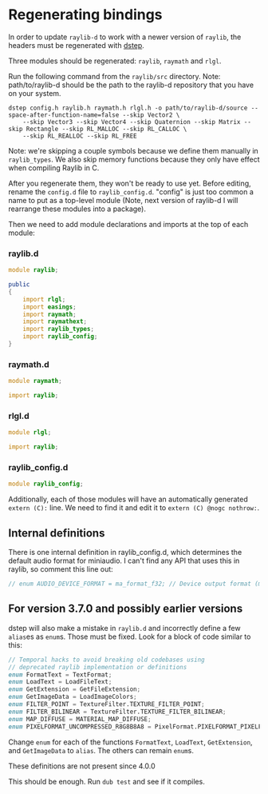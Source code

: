 # Regenerating bindings

In order to update `raylib-d` to work with a newer version of `raylib`, the headers must be regenerated with [dstep].

Three modules should be regenerated: `raylib`, `raymath` and `rlgl`.

Run the following command from the `raylib/src` directory. Note: path/to/raylib-d should be the path to the raylib-d repository that you have on your system.

```
dstep config.h raylib.h raymath.h rlgl.h -o path/to/raylib-d/source --space-after-function-name=false --skip Vector2 \
    --skip Vector3 --skip Vector4 --skip Quaternion --skip Matrix --skip Rectangle --skip RL_MALLOC --skip RL_CALLOC \
    --skip RL_REALLOC --skip RL_FREE
```

Note: we're skipping a couple symbols because we define them manually in `raylib_types`. We also skip memory functions
because they only have effect when compiling Raylib in C.

After you regenerate them, they won't be ready to use yet. Before editing, rename the `config.d` file to `raylib_config.d`. "config" is just too common a name to put as a top-level module (Note, next version of raylib-d I will rearrange these modules into a package).

Then we need to add module declarations and imports at the top of each module:

### raylib.d
```d
module raylib;

public
{
    import rlgl;
    import easings;
    import raymath;
    import raymathext;
    import raylib_types;
    import raylib_config;
}
```
### raymath.d
```d
module raymath;

import raylib;
```
### rlgl.d
```d
module rlgl;

import raylib;
```
### raylib_config.d
```d
module raylib_config;
```

Additionally, each of those modules will have an automatically generated `extern (C):` line. We need to find it and
edit it to `extern (C) @nogc nothrow:`.

## Internal definitions

There is one internal definition in raylib_config.d, which determines the default audio format for miniaudio. I can't find any API that uses this in raylib, so comment this line out:

```d
// enum AUDIO_DEVICE_FORMAT = ma_format_f32; // Device output format (miniaudio: float-32bit)
```

## For version 3.7.0 and possibly earlier versions

dstep will also make a mistake in `raylib.d` and incorrectly define a few `alias`es as `enum`s. Those must be fixed.
Look for a block of code similar to this:

```d
// Temporal hacks to avoid breaking old codebases using
// deprecated raylib implementation or definitions
enum FormatText = TextFormat;
enum LoadText = LoadFileText;
enum GetExtension = GetFileExtension;
enum GetImageData = LoadImageColors;
enum FILTER_POINT = TextureFilter.TEXTURE_FILTER_POINT;
enum FILTER_BILINEAR = TextureFilter.TEXTURE_FILTER_BILINEAR;
enum MAP_DIFFUSE = MATERIAL_MAP_DIFFUSE;
enum PIXELFORMAT_UNCOMPRESSED_R8G8B8A8 = PixelFormat.PIXELFORMAT_PIXELFORMAT_UNCOMPRESSED_R8G8B8A8;
```

Change `enum` for each of the functions `FormatText`, `LoadText`, `GetExtension`, and `GetImageData` to `alias`. The others can remain `enum`s.

These definitions are not present since 4.0.0

This should be enough. Run `dub test` and see if it compiles.

[dstep]: https://github.com/jacob-carlborg/dstep

